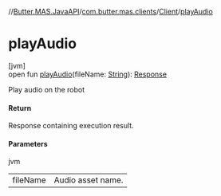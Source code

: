 //[Butter.MAS.JavaAPI](../../../index.md)/[com.butter.mas.clients](../index.md)/[Client](index.md)/[playAudio](play-audio.md)

# playAudio

[jvm]\
open fun [playAudio](play-audio.md)(fileName: [String](https://docs.oracle.com/javase/8/docs/api/java/lang/String.html)): [Response](../../data/-response/index.md)

Play audio on the robot

#### Return

Response containing execution result.

#### Parameters

jvm

| | |
|---|---|
| fileName | Audio asset name. |